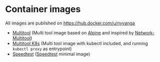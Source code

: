# Container images

All images are published on https://hub.docker.com/u/nyvanga

- [Multitool](multitool/) (Multi tool image based on [Alpine](https://github.com/alpinelinux/docker-alpine) and inspired by [Network-Multitool](https://github.com/Praqma/Network-MultiTool))
- [Multitool K8s](multitool-k8s/) (Multi tool image with kubectl included, and running ```kubectl proxy``` as entrypoint)
- [Speedtest](speedtest/) ([Speedtest](https://www.speedtest.net) minimal image)
